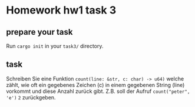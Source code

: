 # Homework hw1 task 3

## prepare your task

Run `cargo init` in your `task3/` directory.

## task
Schreiben Sie eine Funktion `count(line: &str, c: char) -> u64)` welche zählt, wie oft ein gegebenes Zeichen (c) in einem gegebenen String (line) vorkommt und diese Anzahl zurück gibt. Z.B. soll der Aufruf `count("peter", 'e')` `2` zurückgeben.
